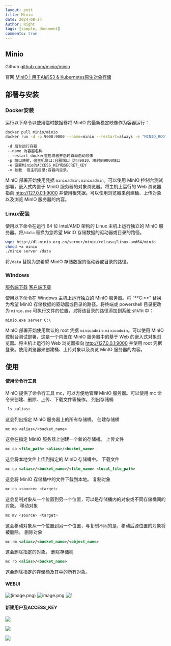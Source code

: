```yaml
---
layout: post
title: Minio 
date: 2024-08-24
Author: Right
tags: [sample, document]
comments: true
---
```


## **Minio**

Github [github.com/minio/minio](https://link.juejin.cn?target=https%3A%2F%2Fgithub.com%2Fminio%2Fminio)

官网 [MinIO | 用于AI的S3 & Kubernetes原生对象存储](https://www.minio.org.cn)

## **部署与安装**

### **Docker安装**

运行以下命令以使用临时数据卷将 MinIO 的最新稳定映像作为容器运行：

```bash
docker pull minio/minio  
docker run -d -p 9000:9000 --name=minio --restart=always -e "MINIO_ROOT_USER=minioadmin" -e "MINIO_ROOT_PASSWORD=minioadmin" -v /home/data:/data -v /home/config:/root/.minio  minio/minio server /data --console-address ":9000" --address ":9090"
 
 -d 后台运行容器
 --name 为容器名称
 --restart docker重启或者开启时自动启动镜像
 -p 端口映射，宿主机端口:容器端口 访问9010，映射到9000端口
 -e 设置Minio的ACCESS_KEY和SECRET_KEY
 -v 挂载  宿主机目录:容器内目录。
```

MinIO 部署开始使用凭据 `minioadmin:minioadmin`。可以使用 MinIO 控制台测试部署，嵌入式内置于 MinIO 服务器的对象浏览器。将主机上运行的 Web 浏览器指向 http://127.0.0.1:9000 并使用根凭据。可以使用浏览器来创建桶、上传对象以及浏览 MinIO 服务器的内容。

### **Linux安装**

使用以下命令在运行 64 位 Intel/AMD 架构的 Linux 主机上运行独立的 MinIO 服务器。将`/data` 替换为您希望 MinIO 存储数据的驱动器或目录的路径。

```bash
wget http://dl.minio.org.cn/server/minio/release/linux-amd64/minio
chmod +x minio
./minio server /data
```

将`/data` 替换为您希望 MinIO 存储数据的驱动器或目录的路径。
### **Windows**

[服务端下载](https://dl.minio.io/server/minio/release/windows-amd64/minio.exe)
[客户端下载](https://dl.minio.io/client/mc/release/windows-amd64/mc.exe)

使用以下命令在 Windows 主机上运行独立的 MinIO 服务器。将 “**C:\**" 替换为希望 MinIO 存储数据的驱动器或目录的路径。将终端或 powershell 目录更改为 `minio.exe` 可执行文件的位置，*或*将该目录的路径添加到系统 `$PATH` 中：
```
minio.exe server C:\
```
MinIO 部署开始使用默认的 root 凭据 `minioadmin:minioadmin`。可以使用 MinIO 控制台测试部署，这是一个内置在 MinIO 服务器中的基于 Web 的嵌入式对象浏览器。将主机上运行的 Web 浏览器指向 http://127.0.0.1:9000 并使用 root 凭据登录。使用浏览器来创建桶、上传对象以及浏览 MinIO 服务器的内容。
## **使用**
#### 使用命令行工具
MinIO 提供了命令行工具 mc，可以方便地管理 MinIO 服务器。可以使用 mc 命令来创建、删除、上传、下载文件等操作。
列出存储桶
```bash
 ls <alias>
```
这会列出指定 MinIO 服务器上的所有存储桶。
创建存储桶
```
mc mb <alias>/<bucket_name>
```
这会在指定 MinIO 服务器上创建一个新的存储桶。
上传文件
```xml
mc cp <file_path> <alias>/<bucket_name>
```
这会将本地文件上传到指定的 MinIO 存储桶中。
下载文件
```xml
mc cp <alias>/<bucket_name>/<file_name> <local_file_path>
```
这会将 MinIO 存储桶中的文件下载到本地。
复制对象
```bash
mc cp <source> <target>
```
这会复制对象从一个位置到另一个位置，可以是存储桶内的对象或不同存储桶间的对象。
移动对象
```bash
mc mv <source> <target>
```
这会移动对象从一个位置到另一个位置，与复制不同的是，移动后源位置的对象将被删除。
删除对象
```xml
mc rm <alias>/<bucket_name>/<object_name>
```
这会删除指定的对象。
删除存储桶
```xml
mc rb <alias>/<bucket_name>
```
这会删除指定的存储桶及其中的所有对象。

#### **WEBUI**

![(image.png)](https://p3-xtjj-sign.byteimg.com/tos-cn-i-73owjymdk6/313ec38167ba4b06b05b53cde791b6c0~tplv-73owjymdk6-jj-mark-v1:0:0:0:0:5o6Y6YeR5oqA5pyv56S-5Yy6IEAg6Zi_55m9NjMwNQ==:q75.awebp?rk3s=f64ab15b&x-expires=1731140772&x-signature=%2FFuiANN8%2FNr6WAVvTxNgfBM1fEs%3D)
![image.png](https://p3-xtjj-sign.byteimg.com/tos-cn-i-73owjymdk6/900aba0c17534d6fb69f8526b84c7956~tplv-73owjymdk6-jj-mark-v1:0:0:0:0:5o6Y6YeR5oqA5pyv56S-5Yy6IEAg6Zi_55m9NjMwNQ==:q75.awebp?rk3s=f64ab15b&x-expires=1731140772&x-signature=74H1lFR9oWm4CfDGTDXqzYxoKI4%3D)
![1](https://p3-xtjj-sign.byteimg.com/tos-cn-i-73owjymdk6/083766564ed147a194671db848ff0208~tplv-73owjymdk6-jj-mark-v1:0:0:0:0:5o6Y6YeR5oqA5pyv56S-5Yy6IEAg6Zi_55m9NjMwNQ==:q75.awebp?rk3s=f64ab15b&x-expires=1731140772&x-signature=55lMLkAKtRYYu%2FGYSWoUifojB7U%3D)

#### 新建用户及ACCESS_KEY

![](https://p3-xtjj-sign.byteimg.com/tos-cn-i-73owjymdk6/ced7cbc90b2e4b1882695ad0ecb1edf7~tplv-73owjymdk6-jj-mark-v1:0:0:0:0:5o6Y6YeR5oqA5pyv56S-5Yy6IEAg6Zi_55m9NjMwNQ==:q75.awebp?rk3s=f64ab15b&x-expires=1731140772&x-signature=UHpZAYyo8sEQWaqrxBtdJYzeXd4%3D)

![](https://p3-xtjj-sign.byteimg.com/tos-cn-i-73owjymdk6/7d13ce58bdf442908bb27761823e3c93~tplv-73owjymdk6-jj-mark-v1:0:0:0:0:5o6Y6YeR5oqA5pyv56S-5Yy6IEAg6Zi_55m9NjMwNQ==:q75.awebp?rk3s=f64ab15b&x-expires=1731140772&x-signature=SlB2lGE7dvBbpM%2FBKcfpUlIwpNM%3D)

![](https://p3-xtjj-sign.byteimg.com/tos-cn-i-73owjymdk6/2fc820498ec749bd92e42b4a2360109b~tplv-73owjymdk6-jj-mark-v1:0:0:0:0:5o6Y6YeR5oqA5pyv56S-5Yy6IEAg6Zi_55m9NjMwNQ==:q75.awebp?rk3s=f64ab15b&x-expires=1731140772&x-signature=1ECoHPJDv7JWGbixRMah2KjHRlU%3D)
